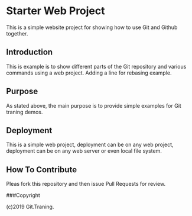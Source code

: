 # Starter Web Project

This is a simple website project for showing how to use Git and Github together.

## Introduction

This is example is to show different parts of the Git repository and various commands using a web project. Adding a line for rebasing example.

## Purpose

As stated above, the main purpose is to provide simple examples for Git traning demos.

## Deployment

This is a simple web project, deployment can be on any web project, deployment can be on any web server or even local file system.

## How To Contribute

Pleas fork this repository and then issue Pull Requests for review.

###Copyright

(c)2019 Git.Traning.